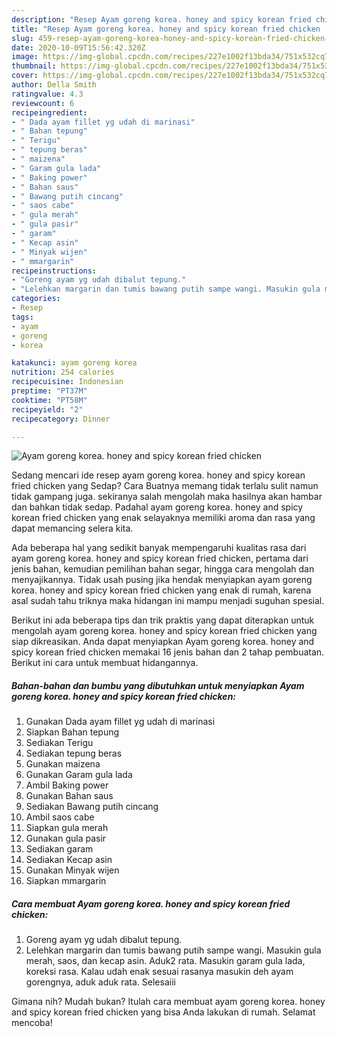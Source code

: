 ```yaml
---
description: "Resep Ayam goreng korea. honey and spicy korean fried chicken | Cara Masak Ayam goreng korea. honey and spicy korean fried chicken Yang Bisa Manjain Lidah"
title: "Resep Ayam goreng korea. honey and spicy korean fried chicken | Cara Masak Ayam goreng korea. honey and spicy korean fried chicken Yang Bisa Manjain Lidah"
slug: 459-resep-ayam-goreng-korea-honey-and-spicy-korean-fried-chicken-cara-masak-ayam-goreng-korea-honey-and-spicy-korean-fried-chicken-yang-bisa-manjain-lidah
date: 2020-10-09T15:56:42.320Z
image: https://img-global.cpcdn.com/recipes/227e1002f13bda34/751x532cq70/ayam-goreng-korea-honey-and-spicy-korean-fried-chicken-foto-resep-utama.jpg
thumbnail: https://img-global.cpcdn.com/recipes/227e1002f13bda34/751x532cq70/ayam-goreng-korea-honey-and-spicy-korean-fried-chicken-foto-resep-utama.jpg
cover: https://img-global.cpcdn.com/recipes/227e1002f13bda34/751x532cq70/ayam-goreng-korea-honey-and-spicy-korean-fried-chicken-foto-resep-utama.jpg
author: Della Smith
ratingvalue: 4.3
reviewcount: 6
recipeingredient:
- " Dada ayam fillet yg udah di marinasi"
- " Bahan tepung"
- " Terigu"
- " tepung beras"
- " maizena"
- " Garam gula lada"
- " Baking power"
- " Bahan saus"
- " Bawang putih cincang"
- " saos cabe"
- " gula merah"
- " gula pasir"
- " garam"
- " Kecap asin"
- " Minyak wijen"
- " mmargarin"
recipeinstructions:
- "Goreng ayam yg udah dibalut tepung."
- "Lelehkan margarin dan tumis bawang putih sampe wangi. Masukin gula merah, saos, dan kecap asin. Aduk2 rata. Masukin garam gula lada, koreksi rasa. Kalau udah enak sesuai rasanya masukin deh ayam gorengnya, aduk aduk rata. Selesaiii"
categories:
- Resep
tags:
- ayam
- goreng
- korea

katakunci: ayam goreng korea 
nutrition: 254 calories
recipecuisine: Indonesian
preptime: "PT37M"
cooktime: "PT58M"
recipeyield: "2"
recipecategory: Dinner

---
```



![Ayam goreng korea. honey and spicy korean fried chicken](https://img-global.cpcdn.com/recipes/227e1002f13bda34/751x532cq70/ayam-goreng-korea-honey-and-spicy-korean-fried-chicken-foto-resep-utama.jpg)

Sedang mencari ide resep ayam goreng korea. honey and spicy korean fried chicken yang Sedap? Cara Buatnya memang tidak terlalu sulit namun tidak gampang juga. sekiranya salah mengolah maka hasilnya akan hambar dan bahkan tidak sedap. Padahal ayam goreng korea. honey and spicy korean fried chicken yang enak selayaknya memiliki aroma dan rasa yang dapat memancing selera kita.

Ada beberapa hal yang sedikit banyak mempengaruhi kualitas rasa dari ayam goreng korea. honey and spicy korean fried chicken, pertama dari jenis bahan, kemudian pemilihan bahan segar, hingga cara mengolah dan menyajikannya. Tidak usah pusing jika hendak menyiapkan ayam goreng korea. honey and spicy korean fried chicken yang enak di rumah, karena asal sudah tahu triknya maka hidangan ini mampu menjadi suguhan spesial.




Berikut ini ada beberapa tips dan trik praktis yang dapat diterapkan untuk mengolah ayam goreng korea. honey and spicy korean fried chicken yang siap dikreasikan. Anda dapat menyiapkan Ayam goreng korea. honey and spicy korean fried chicken memakai 16 jenis bahan dan 2 tahap pembuatan. Berikut ini cara untuk membuat hidangannya.

<!--inarticleads1-->

##### Bahan-bahan dan bumbu yang dibutuhkan untuk menyiapkan Ayam goreng korea. honey and spicy korean fried chicken:

1. Gunakan  Dada ayam fillet yg udah di marinasi
1. Siapkan  Bahan tepung
1. Sediakan  Terigu
1. Sediakan  tepung beras
1. Gunakan  maizena
1. Gunakan  Garam gula lada
1. Ambil  Baking power
1. Gunakan  Bahan saus
1. Sediakan  Bawang putih cincang
1. Ambil  saos cabe
1. Siapkan  gula merah
1. Gunakan  gula pasir
1. Sediakan  garam
1. Sediakan  Kecap asin
1. Gunakan  Minyak wijen
1. Siapkan  mmargarin




<!--inarticleads2-->

##### Cara membuat Ayam goreng korea. honey and spicy korean fried chicken:

1. Goreng ayam yg udah dibalut tepung.
1. Lelehkan margarin dan tumis bawang putih sampe wangi. Masukin gula merah, saos, dan kecap asin. Aduk2 rata. Masukin garam gula lada, koreksi rasa. Kalau udah enak sesuai rasanya masukin deh ayam gorengnya, aduk aduk rata. Selesaiii




Gimana nih? Mudah bukan? Itulah cara membuat ayam goreng korea. honey and spicy korean fried chicken yang bisa Anda lakukan di rumah. Selamat mencoba!
